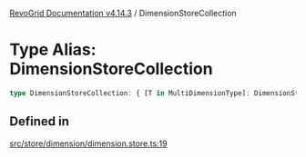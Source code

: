 [RevoGrid Documentation v4.14.3](README.md) / DimensionStoreCollection

# Type Alias: DimensionStoreCollection

```ts
type DimensionStoreCollection: { [T in MultiDimensionType]: DimensionStore };
```

## Defined in

[src/store/dimension/dimension.store.ts:19](https://github.com/revolist/revogrid/blob/4d3feb8340f534dd1ff6941b4d5b83d4d4e2474c/src/store/dimension/dimension.store.ts#L19)

